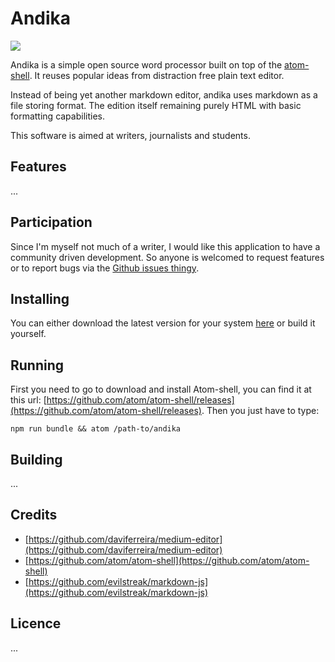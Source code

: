 # Andika

![](https://github.com/m0g/andika/raw/master/static/andika.png)

Andika is a simple open source word processor built on top of the [atom-shell](https://github.com/atom/atom-shell). It reuses popular ideas from distraction free plain text editor.

Instead of being yet another markdown editor, andika uses markdown as a file storing format. The edition itself remaining purely HTML with basic formatting capabilities.

This software is aimed at writers, journalists and students.

## Features

...

## Participation

Since I'm myself not much of a writer, I would like this application to have a community driven development. So anyone is welcomed to request features or to report bugs via the [Github issues thingy](https://github.com/m0g/andika/issues).

## Installing

You can either download the latest version for your system [here](https://github.com/m0g/andika/releases/) or build it yourself.

## Running

First you need to go to download and install Atom-shell, you can find it at this url: [https://github.com/atom/atom-shell/releases](https://github.com/atom/atom-shell/releases). Then you just have to type:

`
npm run bundle && atom /path-to/andika
`

## Building

...

## Credits

*   [https://github.com/daviferreira/medium-editor](https://github.com/daviferreira/medium-editor)
*   [https://github.com/atom/atom-shell](https://github.com/atom/atom-shell)
*   [https://github.com/evilstreak/markdown-js](https://github.com/evilstreak/markdown-js)

## Licence

...